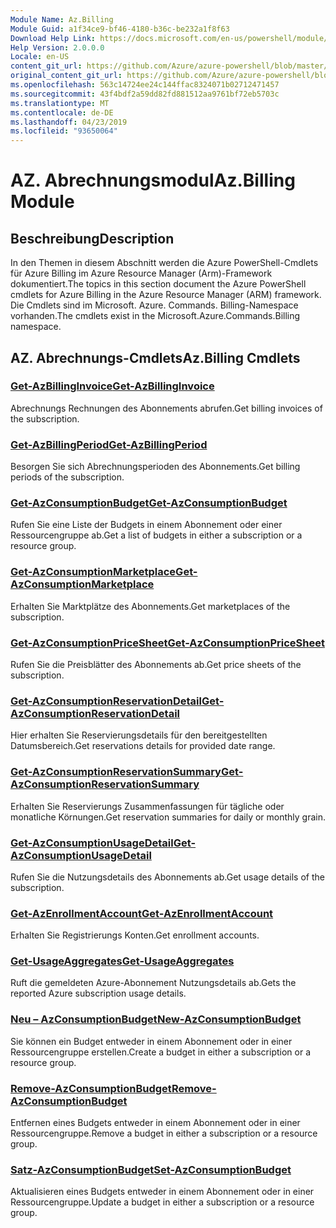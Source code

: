 ```yaml
---
Module Name: Az.Billing
Module Guid: a1f34ce9-bf46-4180-b36c-be232a1f8f63
Download Help Link: https://docs.microsoft.com/en-us/powershell/module/az.billing
Help Version: 2.0.0.0
Locale: en-US
content_git_url: https://github.com/Azure/azure-powershell/blob/master/src/Billing/Billing/help/Az.Billing.md
original_content_git_url: https://github.com/Azure/azure-powershell/blob/master/src/Billing/Billing/help/Az.Billing.md
ms.openlocfilehash: 563c14724ee24c144ffac8324071b02712471457
ms.sourcegitcommit: 43f4bdf2a59dd82fd881512aa9761bf72eb5703c
ms.translationtype: MT
ms.contentlocale: de-DE
ms.lasthandoff: 04/23/2019
ms.locfileid: "93650064"
---
```

# <span data-ttu-id="063c4-101">AZ. Abrechnungsmodul</span><span class="sxs-lookup"><span data-stu-id="063c4-101">Az.Billing Module</span></span>
## <span data-ttu-id="063c4-102">Beschreibung</span><span class="sxs-lookup"><span data-stu-id="063c4-102">Description</span></span>
<span data-ttu-id="063c4-103">In den Themen in diesem Abschnitt werden die Azure PowerShell-Cmdlets für Azure Billing im Azure Resource Manager (Arm)-Framework dokumentiert.</span><span class="sxs-lookup"><span data-stu-id="063c4-103">The topics in this section document the Azure PowerShell cmdlets for Azure Billing in the Azure Resource Manager (ARM) framework.</span></span> <span data-ttu-id="063c4-104">Die Cmdlets sind im Microsoft. Azure. Commands. Billing-Namespace vorhanden.</span><span class="sxs-lookup"><span data-stu-id="063c4-104">The cmdlets exist in the Microsoft.Azure.Commands.Billing namespace.</span></span>

## <span data-ttu-id="063c4-105">AZ. Abrechnungs-Cmdlets</span><span class="sxs-lookup"><span data-stu-id="063c4-105">Az.Billing Cmdlets</span></span>
### [<span data-ttu-id="063c4-106">Get-AzBillingInvoice</span><span class="sxs-lookup"><span data-stu-id="063c4-106">Get-AzBillingInvoice</span></span>](Get-AzBillingInvoice.md)
<span data-ttu-id="063c4-107">Abrechnungs Rechnungen des Abonnements abrufen.</span><span class="sxs-lookup"><span data-stu-id="063c4-107">Get billing invoices of the subscription.</span></span>

### [<span data-ttu-id="063c4-108">Get-AzBillingPeriod</span><span class="sxs-lookup"><span data-stu-id="063c4-108">Get-AzBillingPeriod</span></span>](Get-AzBillingPeriod.md)
<span data-ttu-id="063c4-109">Besorgen Sie sich Abrechnungsperioden des Abonnements.</span><span class="sxs-lookup"><span data-stu-id="063c4-109">Get billing periods of the subscription.</span></span>

### [<span data-ttu-id="063c4-110">Get-AzConsumptionBudget</span><span class="sxs-lookup"><span data-stu-id="063c4-110">Get-AzConsumptionBudget</span></span>](Get-AzConsumptionBudget.md)
<span data-ttu-id="063c4-111">Rufen Sie eine Liste der Budgets in einem Abonnement oder einer Ressourcengruppe ab.</span><span class="sxs-lookup"><span data-stu-id="063c4-111">Get a list of budgets in either a subscription or a resource group.</span></span>

### [<span data-ttu-id="063c4-112">Get-AzConsumptionMarketplace</span><span class="sxs-lookup"><span data-stu-id="063c4-112">Get-AzConsumptionMarketplace</span></span>](Get-AzConsumptionMarketplace.md)
<span data-ttu-id="063c4-113">Erhalten Sie Marktplätze des Abonnements.</span><span class="sxs-lookup"><span data-stu-id="063c4-113">Get marketplaces of the subscription.</span></span>

### [<span data-ttu-id="063c4-114">Get-AzConsumptionPriceSheet</span><span class="sxs-lookup"><span data-stu-id="063c4-114">Get-AzConsumptionPriceSheet</span></span>](Get-AzConsumptionPriceSheet.md)
<span data-ttu-id="063c4-115">Rufen Sie die Preisblätter des Abonnements ab.</span><span class="sxs-lookup"><span data-stu-id="063c4-115">Get price sheets of the subscription.</span></span>

### [<span data-ttu-id="063c4-116">Get-AzConsumptionReservationDetail</span><span class="sxs-lookup"><span data-stu-id="063c4-116">Get-AzConsumptionReservationDetail</span></span>](Get-AzConsumptionReservationDetail.md)
<span data-ttu-id="063c4-117">Hier erhalten Sie Reservierungsdetails für den bereitgestellten Datumsbereich.</span><span class="sxs-lookup"><span data-stu-id="063c4-117">Get reservations details for provided date range.</span></span>

### [<span data-ttu-id="063c4-118">Get-AzConsumptionReservationSummary</span><span class="sxs-lookup"><span data-stu-id="063c4-118">Get-AzConsumptionReservationSummary</span></span>](Get-AzConsumptionReservationSummary.md)
<span data-ttu-id="063c4-119">Erhalten Sie Reservierungs Zusammenfassungen für tägliche oder monatliche Körnungen.</span><span class="sxs-lookup"><span data-stu-id="063c4-119">Get reservation summaries for daily or monthly grain.</span></span>

### [<span data-ttu-id="063c4-120">Get-AzConsumptionUsageDetail</span><span class="sxs-lookup"><span data-stu-id="063c4-120">Get-AzConsumptionUsageDetail</span></span>](Get-AzConsumptionUsageDetail.md)
<span data-ttu-id="063c4-121">Rufen Sie die Nutzungsdetails des Abonnements ab.</span><span class="sxs-lookup"><span data-stu-id="063c4-121">Get usage details of the subscription.</span></span>

### [<span data-ttu-id="063c4-122">Get-AzEnrollmentAccount</span><span class="sxs-lookup"><span data-stu-id="063c4-122">Get-AzEnrollmentAccount</span></span>](Get-AzEnrollmentAccount.md)
<span data-ttu-id="063c4-123">Erhalten Sie Registrierungs Konten.</span><span class="sxs-lookup"><span data-stu-id="063c4-123">Get enrollment accounts.</span></span>

### [<span data-ttu-id="063c4-124">Get-UsageAggregates</span><span class="sxs-lookup"><span data-stu-id="063c4-124">Get-UsageAggregates</span></span>](Get-UsageAggregates.md)
<span data-ttu-id="063c4-125">Ruft die gemeldeten Azure-Abonnement Nutzungsdetails ab.</span><span class="sxs-lookup"><span data-stu-id="063c4-125">Gets the reported Azure subscription usage details.</span></span>

### [<span data-ttu-id="063c4-126">Neu – AzConsumptionBudget</span><span class="sxs-lookup"><span data-stu-id="063c4-126">New-AzConsumptionBudget</span></span>](New-AzConsumptionBudget.md)
<span data-ttu-id="063c4-127">Sie können ein Budget entweder in einem Abonnement oder in einer Ressourcengruppe erstellen.</span><span class="sxs-lookup"><span data-stu-id="063c4-127">Create a budget in either a subscription or a resource group.</span></span>

### [<span data-ttu-id="063c4-128">Remove-AzConsumptionBudget</span><span class="sxs-lookup"><span data-stu-id="063c4-128">Remove-AzConsumptionBudget</span></span>](Remove-AzConsumptionBudget.md)
<span data-ttu-id="063c4-129">Entfernen eines Budgets entweder in einem Abonnement oder in einer Ressourcengruppe.</span><span class="sxs-lookup"><span data-stu-id="063c4-129">Remove a budget in either a subscription or a resource group.</span></span>

### [<span data-ttu-id="063c4-130">Satz-AzConsumptionBudget</span><span class="sxs-lookup"><span data-stu-id="063c4-130">Set-AzConsumptionBudget</span></span>](Set-AzConsumptionBudget.md)
<span data-ttu-id="063c4-131">Aktualisieren eines Budgets entweder in einem Abonnement oder in einer Ressourcengruppe.</span><span class="sxs-lookup"><span data-stu-id="063c4-131">Update a budget in either a subscription or a resource group.</span></span>

